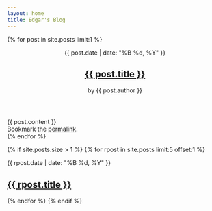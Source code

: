 ```yaml
---
layout: home
title: Edgar's Blog
---
```



{% for post in site.posts limit:1 %}
<article class="post">
    <header class="entry-header">
        <div class="entry-meta">
            <time class="entry-date">{{ post.date | date: "%B %d, %Y" }}</time>
        </div>
        <h1 class="entry-title"><a href="{{ post.url }}">{{ post.title }}</a></h1>
        <div class="entry-author">by {{ post.author }}</div>
    </header>
    <div class="entry-content">
        {{ post.content }}
    </div>
    <footer class="entry-meta">
        Bookmark the <a href="{{ site.baseurl }}{{ post.url }}" title="Permalink to {{ post.title }}" rel="bookmark">permalink</a>.		
    </footer>
</article>
{% endfor %}

{% if site.posts.size > 1 %}
    {% for rpost in site.posts limit:5 offset:1 %}
<article class="post recently-post">
    <div class="entry-header">
        <div class="entry-meta">
            <time class="entry-date">{{ rpost.date | date: "%B %d, %Y" }}</time>
        </div>
        <h1 class="entry-title"><a href="{{ rpost.url }}">{{ rpost.title }}</a></h1>
    </div>
</article>
    {% endfor %}
{% endif %}
